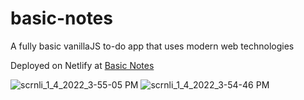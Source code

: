 # basic-notes
A fully basic vanillaJS to-do app that uses modern web technologies

Deployed on Netlify at <a href="https://basic-notes.netlify.app">Basic Notes</a>

![scrnli_1_4_2022_3-55-05 PM](https://user-images.githubusercontent.com/92443116/148062286-33c21d4e-9a98-451c-8a6d-dc08192116dc.png)
![scrnli_1_4_2022_3-54-46 PM](https://user-images.githubusercontent.com/92443116/148062299-0b25da00-99ad-40fa-a97a-d13093886168.png)
